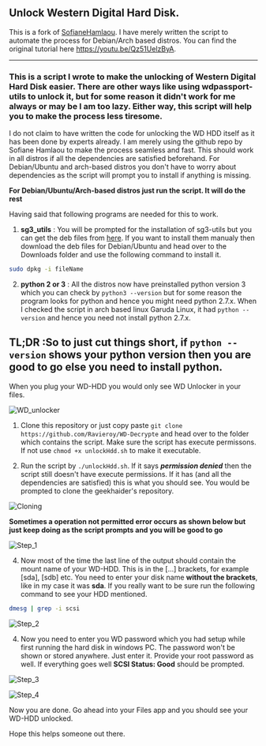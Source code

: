 ## Unlock Western Digital Hard Disk.

This is a fork of [SofianeHamlaou](https://github.com/SofianeHamlaoui/WD-Decrypte). I have merely written the script to automate the process for Debian/Arch based distros. You can find the original tutorial here https://youtu.be/Qz51UelzByA.
 
 ----
### This is a script I wrote to make the unlocking of Western Digital Hard Disk easier. There are other ways like using wdpassport-utils to unlock it, but for some reason it didn't work for me always or may be I am too lazy. Either way, this script will help you to make the process less tiresome. 

I do not claim to have written the code for unlocking the WD HDD itself as it has been done by experts already. I am merely using the github repo by Sofiane Hamlaou to make the process seamless and fast. This should work in all distros if all the dependencies are satisfied beforehand. For Debian/Ubuntu and arch-based distros you don't have to worry about dependencies as the script will prompt you to install if anything is missing.

**For Debian/Ubuntu/Arch-based distros just run the script. It will do the rest**

Having said that following programs are needed for this to work.

1. **sg3_utils** : You will be prompted for the installation of sg3-utils but you can get the deb files from [here](http://sg.danny.cz/sg/sg3_utils.html). If you want to install them manualy then download the deb files for Debian/Ubuntu and head over to the Downloads folder and use the following command to install it.
```bash
sudo dpkg -i fileName 
```
2. **python 2 or 3** : All the distros now have preinstalled python version 3 which you can check by `python3 --version` but for some reason the program looks for python and hence you might need python 2.7.x. When I checked the script in arch based linux Garuda Linux, it had `python --version` and hence you need not install python 2.7.x. 

**TL;DR :So to just cut things short, if `python --version` shows your python version then you are good to go else you need to install python.**
----

When you plug your WD-HDD you would only see WD Unlocker in your files.

![WD_unlocker](https://user-images.githubusercontent.com/81288438/120518555-53797180-c3ef-11eb-8517-835faa3b77f2.png)

1. Clone this repository or just copy paste `git clone https://github.com/Ravieroy/WD-Decrypte` and head over to the folder which contains the script.  Make sure the script has execute permissons. If not use `chmod +x unlockHdd.sh` to make it executable.


2. Run the script by `./unlockHdd.sh`. If it says ***permission denied*** then the script still doesn't have execute permissions. If it has (and all the dependencies are satisfied) this is what you should see. You would be prompted to clone the geekhaider's repository. 

![Cloning](https://user-images.githubusercontent.com/81288438/120519473-4741e400-c3f0-11eb-84b6-e55d18353ae8.png)

**Sometimes a operation not permitted error occurs as shown below but just keep doing as the script prompts and you will be good to go**

![Step_1](https://user-images.githubusercontent.com/81288438/120518967-c4208e00-c3ef-11eb-8158-40bfe1d05ca0.png)

4. Now most of the time the last line of the output should contain the mount name of your WD-HDD. This is in the [...] brackets, for example [sda], [sdb] etc. You need to enter your disk name **without the brackets**, like in my case it was **sda**. If you really want to be sure run the following command to see your HDD mentioned.

```bash
dmesg | grep -i scsi
```

![Step_2](https://user-images.githubusercontent.com/81288438/120520010-ee268000-c3f0-11eb-834b-500dd7dbe27f.png)


4. Now you need to enter you WD password which you had setup while first running the hard disk in windows PC. The password won't be shown or stored anywhere. Just enter it. Provide your root password as well. If everything goes well **SCSI Status: Good** should be prompted.

![Step_3](https://user-images.githubusercontent.com/81288438/120520134-11e9c600-c3f1-11eb-9e8a-22d9a60d4237.png)

![Step_4](https://user-images.githubusercontent.com/81288438/120520140-131af300-c3f1-11eb-80c5-6e9c063511a8.png)


Now you are done. Go ahead into your Files app and you should see your WD-HDD unlocked.

Hope this helps someone out there.
